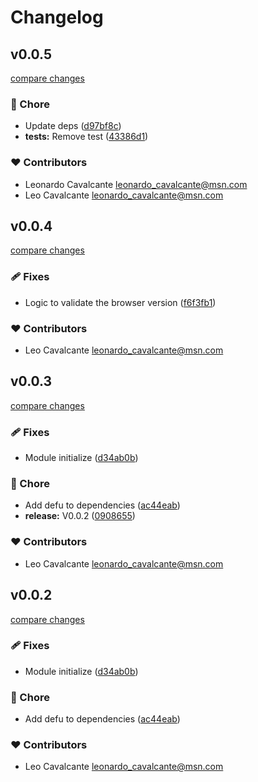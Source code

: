 # Changelog


## v0.0.5

[compare changes](https://github.com/CavalcanteLeo/nuxt-supported-browser/compare/v0.0.4...v0.0.5)

### 🏡 Chore

- Update deps ([d97bf8c](https://github.com/CavalcanteLeo/nuxt-supported-browser/commit/d97bf8c))
- **tests:** Remove test ([43386d1](https://github.com/CavalcanteLeo/nuxt-supported-browser/commit/43386d1))

### ❤️ Contributors

- Leonardo Cavalcante <leonardo_cavalcante@msn.com>
- Leo Cavalcante <leonardo_cavalcante@msn.com>

## v0.0.4

[compare changes](https://github.com/CavalcanteLeo/nuxt-supported-browser/compare/v0.0.3...v0.0.4)

### 🩹 Fixes

- Logic to validate the browser version ([f6f3fb1](https://github.com/CavalcanteLeo/nuxt-supported-browser/commit/f6f3fb1))

### ❤️ Contributors

- Leo Cavalcante <leonardo_cavalcante@msn.com>

## v0.0.3

[compare changes](https://github.com/CavalcanteLeo/nuxt-supported-browser/compare/v0.0.2...v0.0.3)

### 🩹 Fixes

- Module initialize ([d34ab0b](https://github.com/CavalcanteLeo/nuxt-supported-browser/commit/d34ab0b))

### 🏡 Chore

- Add defu to dependencies ([ac44eab](https://github.com/CavalcanteLeo/nuxt-supported-browser/commit/ac44eab))
- **release:** V0.0.2 ([0908655](https://github.com/CavalcanteLeo/nuxt-supported-browser/commit/0908655))

### ❤️ Contributors

- Leo Cavalcante <leonardo_cavalcante@msn.com>

## v0.0.2

[compare changes](https://github.com/CavalcanteLeo/nuxt-supported-browser/compare/v0.0.2...v0.0.2)

### 🩹 Fixes

- Module initialize ([d34ab0b](https://github.com/CavalcanteLeo/nuxt-supported-browser/commit/d34ab0b))

### 🏡 Chore

- Add defu to dependencies ([ac44eab](https://github.com/CavalcanteLeo/nuxt-supported-browser/commit/ac44eab))

### ❤️ Contributors

- Leo Cavalcante <leonardo_cavalcante@msn.com>


